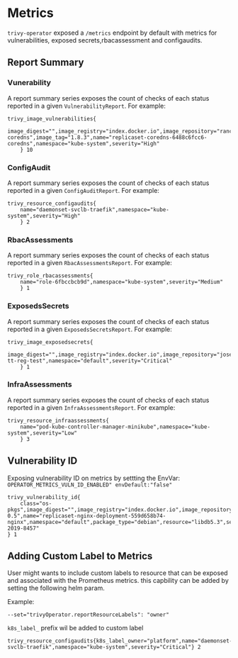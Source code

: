 # Metrics 

`trivy-operator` exposed a `/metrics` endpoint by default  with metrics for vulnerabilities, exposed secrets,rbacassessment and configaudits.

## Report Summary

### Vunerability

A report summary series exposes the count of checks of each status reported in a given `VulnerabilityReport`. For example:

```shell
trivy_image_vulnerabilities{
    image_digest="",image_registry="index.docker.io",image_repository="rancher/coredns-coredns",image_tag="1.8.3",name="replicaset-coredns-6488c6fcc6-coredns",namespace="kube-system",severity="High"
    } 10
```

### ConfigAudit

A report summary series exposes the count of checks of each status reported in a given `ConfigAuditReport`. For example:

```shell
trivy_resource_configaudits{
    name="daemonset-svclb-traefik",namespace="kube-system",severity="High"
    } 2
```

### RbacAssessments

A report summary series exposes the count of checks of each status reported in a given `RbacAssessmentsReport`. For example:

```shell
trivy_role_rbacassessments{
    name="role-6fbccbcb9d",namespace="kube-system",severity="Medium"
    } 1
```

### ExposedsSecrets

A report summary series exposes the count of checks of each status reported in a given `ExposedsSecretsReport`. For example:

```shell
trivy_image_exposedsecrets{
    image_digest="",image_registry="index.docker.io",image_repository="josedonizetti/trivy",image_tag="secrettest",name="pod-tt-reg-test",namespace="default",severity="Critical"
    } 1
```

### InfraAssessments

A report summary series exposes the count of checks of each status reported in a given `InfraAssessmentsReport`. For example:

```shell
trivy_resource_infraassessments{
    name="pod-kube-controller-manager-minikube",namespace="kube-system",severity="Low"
    } 3
```



## Vulnerability ID

Exposing vulnerability ID on metrics by settting the EnvVar: `OPERATOR_METRICS_VULN_ID_ENABLED" envDefault:"false"`

```shell
trivy_vulnerability_id{
    class="os-pkgs",image_digest="",image_registry="index.docker.io",image_repository="library/nginx",image_tag="1.16.1",installed_version="5.3.28+dfsg1-0.5",name="replicaset-nginx-deployment-559d658b74-nginx",namespace="default",package_type="debian",resource="libdb5.3",severity="Critical",vuln_id="CVE-2019-8457"
} 1
```


## Adding Custom Label to Metrics

User might wants to include custom labels to resource that can be exposed and associated with the Prometheus metrics.
this capbility can be added by setting the following helm param. 

Example:

`--set="trivyOperator.reportResourceLabels": "owner"`

`k8s_label_` prefix wil be added to custom label

```shell
trivy_resource_configaudits{k8s_label_owner="platform",name="daemonset-svclb-traefik",namespace="kube-system",severity="Critical"} 2
```